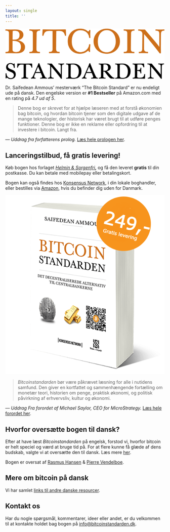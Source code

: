 ```yaml
---
layout: single
title: ''
---
```


[![](img/bs_logo-1.png)](https://www.helminsorgenfri.dk/vare/bitcoinstandarden)

Dr. Saifedean Ammous’ mesterværk “The Bitcoin Standard” er nu endeligt ude på dansk. Den engelske version er **#1 Bestseller** på Amazon.com med en rating på _4.7 ud af 5_.


> Denne bog er skrevet for at hjælpe læseren med at forstå økonomien bag bitcoin, og hvordan bitcoin tjener som den digitale udgave af de mange teknologier, der historisk har været brugt til at udføre penges funktioner. Denne bog er ikke en reklame eller opfordring til at investere i bitcoin. Langt fra.

— _Uddrag fra forfatterens prolog._ [Læs hele prologen her](/prolog/).

**Lanceringstilbud, få gratis levering!**
-----------------------------------------

Køb bogen hos forlaget _[Helmin & Sorgenfri](https://www.helminsorgenfri.dk/vare/bitcoinstandarden)_**,** og få den leveret **gratis** til din postkasse. Du kan betale med mobilepay eller betalingskort.

Bogen kan også findes hos [Konsensus Network](https://bitcoinbook.shop/products/bitcoinstandarden), i din lokale boghandler, eller bestilles via [Amazon](http://amazon.com/), hvis du befinder dig uden for Danmark.

[![](img/bitcoinstandarden-book.png)](https://www.helminsorgenfri.dk/vare/bitcoinstandarden)

> _Bitcoinstandarden_ bør være påkrævet læsning for alle i nutidens samfund. Den giver en kortfattet og sammenhængende fortælling om monetær teori, historien om penge, praktisk økonomi, og politisk påvirkning af erhvervsliv, kultur og økonomi.

— _Uddrag Fra forordet af Michael Saylor, CEO for MicroStrategy._  [Læs hele forordet her](/forord/).

Hvorfor oversætte bogen til dansk?
----------------------------------

Efter at have læst _Bitcoinstandarden_ på engelsk, forstod vi, hvorfor bitcoin er helt speciel og værd at bruge tid på. For at flere kunne få glæde af dens budskab, valgte vi at oversætte den til dansk.
Læs mere [her](/om/).


Bogen er oversat af [Rasmus Hansen](https://twitter.com/rasmushansen) & [Pierre Vendelboe](https://twitter.com/pierrevendelboe).

Mere om bitcoin på dansk
------------------------

Vi har samlet [links til andre danske resourcer](/danske-bitcoin-links/).

Kontakt os
----------

Har du nogle spørgsmål, kommentarer, ideer eller andet, er du velkommen til at kontakte holdet bag bogen på [info@bitcoinstandarden.dk](mailto:info@bitcoinstandarden.dk).